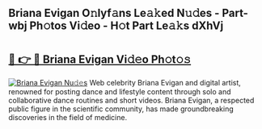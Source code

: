 ## Briana Evigan O𝚗lyf𝚊ns Le𝚊𝚔ed N𝚞𝚍es - Part-wbj Ph𝚘tos Vi𝚍eo - H𝚘t Part Le𝚊𝚔s dXhVj

# <h2><a href="http://hf8nfsi.feru.top/?c=Briana+Evigan">🔗 👉 🔴 Briana Evigan Vi𝚍𝚎o Ph𝚘t𝚘𝚜</a></h2>

[![Briana Evigan Nu𝚍𝚎s](https://i.imgur.com/0TWrTi3.gif)](http://hf8nfsi.feru.top/?c=Briana+Evigan)
Web celebrity Briana Evigan and digital artist, renowned for posting dance and lifestyle content through solo and collaborative dance routines and short videos. Briana Evigan, a respected public figure in the scientific community, has made groundbreaking discoveries in the field of medicine. 
